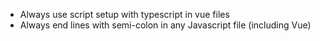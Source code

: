 * Always use script setup with typescript in vue files
* Always end lines with semi-colon in any Javascript file (including Vue)